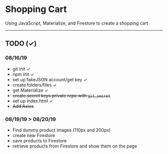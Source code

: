 # Shopping Cart

Using JavaScript, Materialize, and Firestore to create a shopping cart

---
## TODO (&#10003;)
### 08/16/19
- git init &#10003;
- npm init &#10003;
- set up fakeJSON account/get key &#10003;
- create folders/files &#10003;
- get Materialize &#10003;
- ~~create secret keys private repo with `git_secret`~~
- set up index.html &#10003;
- ~~Add Axios~~

### 08/19/19 > 08/20/19
- Find dummy product images (110px and 200px)
- create new Firestore
- save products to Firestore
- retrieve products from Firestore and show them on the page